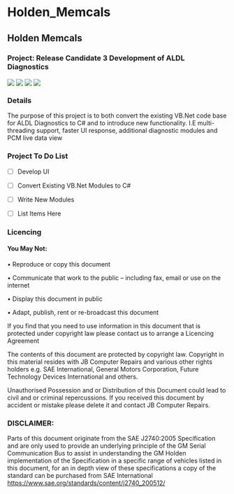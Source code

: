 # Holden_Memcals

## Holden Memcals<img alt="" align="right" src="https://img.shields.io/badge/IDE-Visual%20Studio-informational?style=flat&logo=Visual%20Studio&logoColor=white&color=5C2D91" /> <img alt="" align="right" src="https://img.shields.io/badge/Code-C%20Sharp-success?style=flat&logo=C%20Sharp&logoColor=white&color=239120" />

### **Project**: Release Candidate 3 Development of ALDL Diagnostics <img alt="" align="right" src="https://img.shields.io/badge/Status-Inital%20Design-informational?style=flat&logoColor=white&color=00ADD8" />


<!-- Repo Cover Image -->
<!--
<p align="center">
<img alt="" align="center" src="https://github.com/CrashOverrideProductions/GM-PIM-Reverse-Engineering/blob/master/PIM%20Images/PIM_003.jpg?raw=true" />
</p>
-->

<!-- Repo Stats -->
<img align="center" src="https://img.shields.io/github/commit-activity/m/KobolSystems/Holden_Memcals">
<img align="center" src="https://img.shields.io/github/last-commit/CrashOverrideProductions/ALDL-Diagnostics">
<img align="center" src="https://img.shields.io/github/languages/code-size/CrashOverrideProductions/ALDL-Diagnostics">
<img align="center" src="https://img.shields.io/github/directory-file-count/CrashOverrideProductions/ALDL-Diagnostics">

<!-- Repo Intro -->
### Details
The purpose of this project is to both convert the existing VB.Net code base for ALDL Diagnostics to C# and to introduce new functionality. I.E multi-threading support, faster UI response, additional diagnostic modules and PCM live data view

<!-- To Do List -->
### Project To Do List
- [ ] Develop UI
- [ ] Convert Existing VB.Net Modules to C#
- [ ] Write New Modules
- [ ] List Items Here


<!-- Licencing Always at the Bottom -->
### Licencing

#### You May Not:

•	Reproduce or copy this document 

•	Communicate that work to the public – including fax, email or use on the internet

•	Display this document in public

•	Adapt, publish, rent or re-broadcast this document


If you find that you need to use information in this document that is protected under copyright law please contact us to arrange a Licencing Agreement

The contents of this document are protected by copyright law. Copyright in this material resides with JB Computer Repairs and various other rights holders e.g. SAE International, General Motors Corporation, Future Technology Devices International and others.

Unauthorised Possession and or Distribution of this Document could lead to civil and or criminal repercussions. If you received this document by accident or mistake please delete it and contact JB Computer Repairs.

### DISCLAIMER:

Parts of this document originate from the SAE J2740:2005 Specification and are only used to provide an underlying principle of the GM Serial Communication Bus to assist in understanding the GM Holden implementation of the Specification in a specific range of vehicles listed in this document, for an in depth view of these specifications a copy of the standard can be purchased from SAE International https://www.sae.org/standards/content/j2740_200512/

